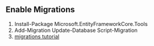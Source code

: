 ## Enable Migrations

1. Install-Package Microsoft.EntityFrameworkCore.Tools
2. Add-Migration Update-Database Script-Migration
3. [migrations tutorial](https://www.learnentityframeworkcore.com/migrations/commands/pmc-commands) 